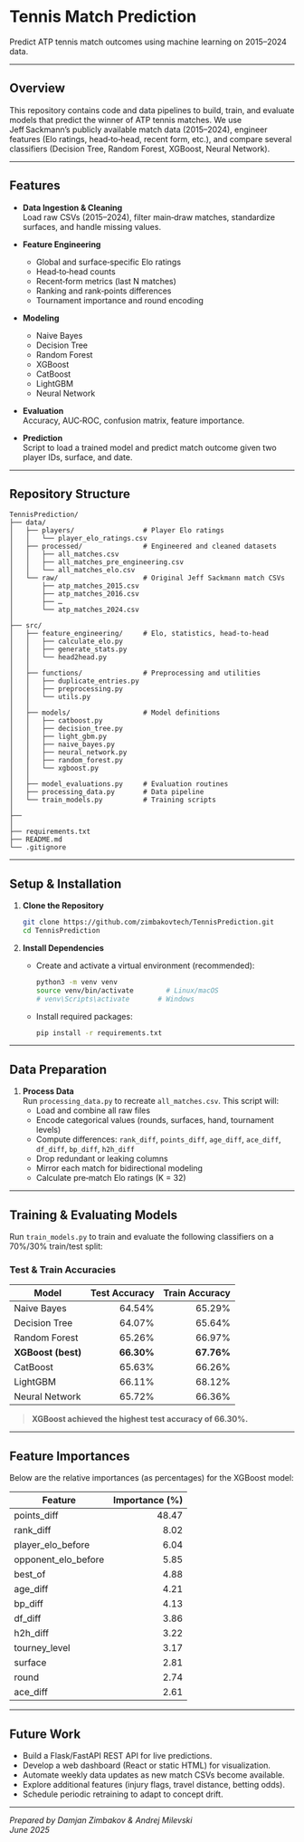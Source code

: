 # Tennis Match Prediction

Predict ATP tennis match outcomes using machine learning on 2015–2024 data.

---

## Overview

This repository contains code and data pipelines to build, train, and evaluate models that predict the winner of ATP tennis matches. We use Jeff Sackmann’s publicly available match data (2015–2024), engineer features (Elo ratings, head‑to‑head, recent form, etc.), and compare several classifiers (Decision Tree, Random Forest, XGBoost, Neural Network).

---

## Features

- **Data Ingestion & Cleaning**  
  Load raw CSVs (2015–2024), filter main‑draw matches, standardize surfaces, and handle missing values.

- **Feature Engineering**  
  - Global and surface‑specific Elo ratings  
  - Head‑to‑head counts  
  - Recent‑form metrics (last N matches)  
  - Ranking and rank‑points differences  
  - Tournament importance and round encoding

- **Modeling**  
  - Naive Bayes
  - Decision Tree 
  - Random Forest  
  - XGBoost  
  - CatBoost
  - LightGBM
  - Neural Network

- **Evaluation**  
  Accuracy, AUC‑ROC, confusion matrix, feature importance.

- **Prediction**  
  Script to load a trained model and predict match outcome given two player IDs, surface, and date.

---

## Repository Structure

```
TennisPrediction/
├── data/
│   ├── players/                 # Player Elo ratings
│   │   └── player_elo_ratings.csv
│   ├── processed/               # Engineered and cleaned datasets
│   │   ├── all_matches.csv
│   │   ├── all_matches_pre_engineering.csv
│   │   └── all_matches_elo.csv
│   └── raw/                     # Original Jeff Sackmann match CSVs
│       ├── atp_matches_2015.csv
│       ├── atp_matches_2016.csv
│       ├── …
│       └── atp_matches_2024.csv
│
├── src/
│   ├── feature_engineering/     # Elo, statistics, head‑to‑head
│   │   ├── calculate_elo.py
│   │   ├── generate_stats.py
│   │   └── head2head.py
│   │
│   ├── functions/               # Preprocessing and utilities
│   │   ├── duplicate_entries.py
│   │   ├── preprocessing.py
│   │   └── utils.py
│   │
│   ├── models/                  # Model definitions
│   │   ├── catboost.py
│   │   ├── decision_tree.py
│   │   ├── light_gbm.py
│   │   ├── naive_bayes.py
│   │   ├── neural_network.py
│   │   ├── random_forest.py
│   │   └── xgboost.py
│   │
│   ├── model_evaluations.py     # Evaluation routines
│   ├── processing_data.py       # Data pipeline
│   └── train_models.py          # Training scripts
│
├── 
│
├── requirements.txt
├── README.md
└── .gitignore
```

---

## Setup & Installation

1. **Clone the Repository**  
   ```bash
   git clone https://github.com/zimbakovtech/TennisPrediction.git
   cd TennisPrediction
   ```

2. **Install Dependencies**  
   - Create and activate a virtual environment (recommended):  
     ```bash
     python3 -m venv venv
     source venv/bin/activate        # Linux/macOS
     # venv\Scripts\activate       # Windows
     ```
   - Install required packages:  
     ```bash
     pip install -r requirements.txt
     ```

---

## Data Preparation

1. **Process Data**  
   Run `processing_data.py` to recreate `all_matches.csv`. This script will:
   - Load and combine all raw files
   - Encode categorical values (rounds, surfaces, hand, tournament levels)
   - Compute differences: `rank_diff`, `points_diff`, `age_diff`, `ace_diff`, `df_diff`, `bp_diff`, `h2h_diff`
   - Drop redundant or leaking columns
   - Mirror each match for bidirectional modeling
   - Calculate pre‑match Elo ratings (K = 32)

---

## Training & Evaluating Models

Run `train_models.py` to train and evaluate the following classifiers on a 70%/30% train/test split:

### Test & Train Accuracies

| Model             | Test Accuracy | Train Accuracy |
|-------------------|--------------:|---------------:|
| Naive Bayes       |        64.54% |         65.29% |
| Decision Tree     |        64.07% |         65.64% |
| Random Forest     |        65.26% |         66.97% |
| **XGBoost (best)**|   **66.30%**  |      **67.76%**|
| CatBoost          |        65.63% |         66.26% |
| LightGBM          |        66.11% |         68.12% |
| Neural Network    |        65.72% |         66.36% |

> **XGBoost achieved the highest test accuracy of 66.30%.**

---

## Feature Importances

Below are the relative importances (as percentages) for the XGBoost model:

| Feature             | Importance (%) |
|---------------------|---------------:|
| points_diff         |          48.47 |
| rank_diff           |           8.02 |
| player_elo_before   |           6.04 |
| opponent_elo_before |           5.85 |
| best_of             |           4.88 |
| age_diff            |           4.21 |
| bp_diff             |           4.13 |
| df_diff             |           3.86 |
| h2h_diff            |           3.22 |
| tourney_level       |           3.17 |
| surface             |           2.81 |
| round               |           2.74 |
| ace_diff            |           2.61 |

---

## Future Work

- Build a Flask/FastAPI REST API for live predictions.  
- Develop a web dashboard (React or static HTML) for visualization.  
- Automate weekly data updates as new match CSVs become available.  
- Explore additional features (injury flags, travel distance, betting odds).  
- Schedule periodic retraining to adapt to concept drift.

---

*Prepared by Damjan Zimbakov & Andrej Milevski*  
*June 2025*  
